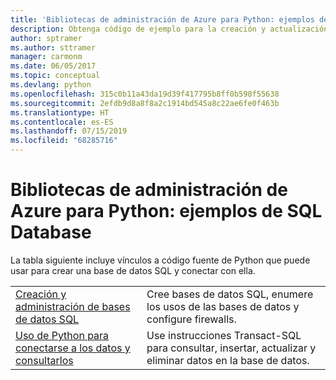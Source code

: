 ```yaml
---
title: 'Bibliotecas de administración de Azure para Python: ejemplos de SQL Database'
description: Obtenga código de ejemplo para la creación y actualización de bases de datos de Azure SQL mediante las bibliotecas de administración de Azure para Python.
author: sptramer
ms.author: sttramer
manager: carmonm
ms.date: 06/05/2017
ms.topic: conceptual
ms.devlang: python
ms.openlocfilehash: 315c0b11a43da19d39f417795b8ff0b598f55638
ms.sourcegitcommit: 2efdb9d8a8f8a2c1914bd545a8c22ae6fe0f463b
ms.translationtype: HT
ms.contentlocale: es-ES
ms.lasthandoff: 07/15/2019
ms.locfileid: "68285716"
---
```

# <a name="azure-management-libraries-for-python-samples-for-sql-database"></a>Bibliotecas de administración de Azure para Python: ejemplos de SQL Database

La tabla siguiente incluye vínculos a código fuente de Python que puede usar para crear una base de datos SQL y conectar con ella. 

| ||
|---|---|
| [Creación y administración de bases de datos SQL][1] | Cree bases de datos SQL, enumere los usos de las bases de datos y configure firewalls.  | 
| [Uso de Python para conectarse a los datos y consultarlos][2] | Use instrucciones Transact-SQL para consultar, insertar, actualizar y eliminar datos en la base de datos. | 

[1]: https://azure.microsoft.com/resources/samples/sql-database-python-manage/
[2]: https://docs.microsoft.com/azure/sql-database/sql-database-connect-query-python
